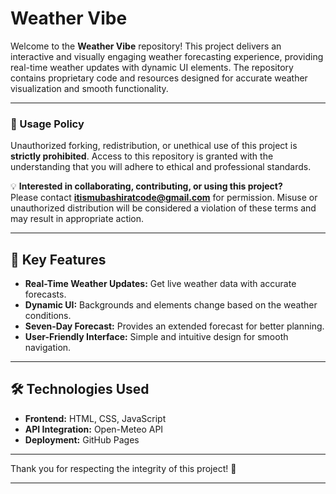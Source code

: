 

# Weather Vibe  

Welcome to the **Weather Vibe** repository! This project delivers an interactive and visually engaging weather forecasting experience, providing real-time weather updates with dynamic UI elements. The repository contains proprietary code and resources designed for accurate weather visualization and smooth functionality.  

---

### 🚫 Usage Policy  
Unauthorized forking, redistribution, or unethical use of this project is **strictly prohibited**. Access to this repository is granted with the understanding that you will adhere to ethical and professional standards.  

💡 **Interested in collaborating, contributing, or using this project?**  
Please contact **[itismubashiratcode@gmail.com](mailto:itismubashiratcode@gmail.com)** for permission. Misuse or unauthorized distribution will be considered a violation of these terms and may result in appropriate action.  

---

## 🌟 Key Features  
- **Real-Time Weather Updates:** Get live weather data with accurate forecasts.  
- **Dynamic UI:** Backgrounds and elements change based on the weather conditions.  
- **Seven-Day Forecast:** Provides an extended forecast for better planning.  
- **User-Friendly Interface:** Simple and intuitive design for smooth navigation.  

---

## 🛠️ Technologies Used  
- **Frontend:** HTML, CSS, JavaScript  
- **API Integration:** Open-Meteo API 
- **Deployment:** GitHub Pages  

---

Thank you for respecting the integrity of this project! 🚀  

---

